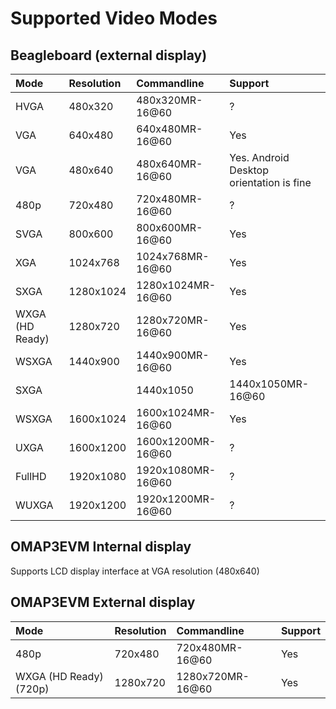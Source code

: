 # Supported Video Modes #

## Beagleboard (external display) ##

| Mode | Resolution | Commandline | Support |
|:-----|:-----------|:------------|:--------|
| HVGA | 480x320    | 480x320MR-16@60 | ?       |
| VGA  | 640x480    | 640x480MR-16@60 | Yes     |
| VGA  | 480x640    | 480x640MR-16@60 | Yes. Android Desktop orientation is fine |
| 480p | 720x480    | 720x480MR-16@60 | ?       |
| SVGA | 800x600    | 800x600MR-16@60 | Yes     |
| XGA  | 1024x768   | 1024x768MR-16@60 | Yes     |
| SXGA | 1280x1024  | 1280x1024MR-16@60 | Yes     |
| WXGA (HD Ready) | 1280x720   | 1280x720MR-16@60 | Yes     |
| WSXGA | 1440x900   | 1440x900MR-16@60 | Yes     |
| SXGA| | 1440x1050  | 1440x1050MR-16@60 | Yes     |
| WSXGA | 1600x1024  | 1600x1024MR-16@60 | Yes     |
| UXGA | 1600x1200  | 1600x1200MR-16@60 | ?       |
| FullHD | 1920x1080  | 1920x1080MR-16@60 | ?       |
| WUXGA | 1920x1200  | 1920x1200MR-16@60 | ?       |


## OMAP3EVM Internal display ##
Supports LCD display interface at VGA resolution (480x640)

## OMAP3EVM External display ##
| Mode | Resolution | Commandline | Support |
|:-----|:-----------|:------------|:--------|
| 480p | 720x480    | 720x480MR-16@60 | Yes     |
| WXGA (HD Ready) (720p) | 1280x720   | 1280x720MR-16@60 | Yes     |
